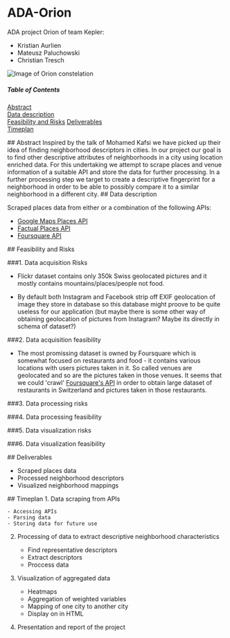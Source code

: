 # ADA-Orion
ADA project Orion of team Kepler:
* Kristian Aurlien
* Mateusz Paluchowski
* Christian Tresch

![Image of Orion constelation](http://www.richardgottardo.com/wp-content/uploads/2012/05/orion.jpg)

##### Table of Contents  
[Abstract](#Abstract)  
[Data description](#Data_description)  
[Feasibility and Risks](#Feasibility) 
[Deliverables](#Deliverables)  
[Timeplan](#Timeplan)  

<a name="Abstract"/>
## Abstract
Inspired by the talk of Mohamed Kafsi we have picked up their idea of finding neighborhood descriptors in cities. In our project our goal is to find other descriptive attributes of neighborhoods in a city using location enriched data. For this undertaking we attempt to scrape places and venue information of a suitable API and store the data for further processing. In a further processing step we target to create a descriptive fingerprint for a neighborhood in order to be able to possibly compare it to a similar neighborhood in a different city.

<a name="Data_description"/>
## Data description

Scraped places data from either or a combination of the following APIs:

* [Google Maps Places API](https://developers.google.com/places/)
* [Factual Places API](http://developer.factual.com/api-docs/)
* [Foursquare API](https://developer.foursquare.com/)


<a name="Feasibility"/>
## Feasibility and Risks

###1. Data acquisition Risks

+ Flickr dataset contains only 350k Swiss geolocated pictures and it mostly contains mountains/places/people not food.
	
+ By default both Instagram and Facebook strip off EXIF geolocation of image they store in database so this database might proove to be quite useless for our application (but maybe there is some other way of obtaining geolocation of pictures from Instagram? Maybe its directly in schema of dataset?) 
 
###2. Data acquisition feasibility
 
+ The most promissing dataset is owned by Foursquare which is somewhat focused on restaurants and food - it contains various locations with users pictures taken in it. So called venues are geolocated and so are the pictures taken in those venues. It seems that we could 'crawl' [Foursquare's API](https://developer.foursquare.com/docs/venues/search "Foursquare's API") in order to obtain large dataset of restaurants in Switzerland and pictures taken in those restaurants.


###3. Data processing risks

###4. Data processing feasibility

###5. Data visualization risks

###6. Data visualization feasibility

<a name="Deliverables"/>
## Deliverables

* Scraped places data
* Processed neighborhood descriptors
* Visualized neighborhood mappings

<a name="Timeplan"/>
## Timeplan
1. Data scraping from APIs

	- Accessing APIs
	- Parsing data
	- Storing data for future use	

2. Processing of data to extract descriptive neighborhood characteristics

	- Find representative descriptors
	- Extract descriptors
	- Proccess data	

3. Visualization of aggregated data

	- Heatmaps
	- Aggregation of weighted variables
	- Mapping of one city to another city
	- Display on in HTML

4. Presentation and report of the project
